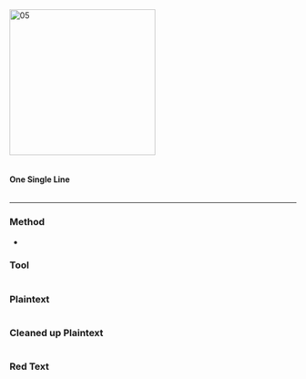 <img src="https://github.com/iBotPeaches/cicada_3301/raw/master/liber_primus/14.jpg" width="256" alt="05">

```

```

#### One Single Line

```
```

---

### Method

* 

### Tool

```
```

### Plaintext

```

```

### Cleaned up Plaintext

```

```

### Red Text

```

```

